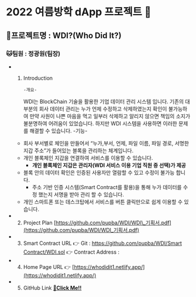 # 2022 여름방학 dApp 프로젝트 🙉

## 🐰프로젝트명 : WDI?(Who Did It?)

### 🐱팀원 : 정광원(팀장)

-   1.  Introduction

            -개요-

        WDI는 BlockChain 기술을 활용한 기업 데이터 관리 시스템 입니다. 기존의 대부분의 회사 데이터 관리는 누가 언제 수정하고 삭제하였는지 확인이 불가능하여 만약 사원이 나쁜 마음을 먹고 일부러 삭제하고 알리지 않으면 책임의 소지가 불분명하여 어려움이 있었습니다. 하지만 WDI 시스템을 사용하면 이러한 문제를 해결할 수 있습니다. -기능-

    -   회사 부서별로 체인을 만들어서 “누가,부서, 언제, 파일 이름, 파일 경로, 서명한 지갑 주소”가 들어있는 블록을 관리하는 체계입니다.
    -   개인 블록체인 지갑을 연결하여 서비스를 이용할 수 있습니다.
        -   **개인 블록체인 지갑은 관리자(WDI 서비스 이용 기업 직원 중 선택)가 제공**
    -   블록 안의 데이터 확인은 인증된 사용자만 열람할 수 있고 수정이 불가능 합니다.
        -   주소 기반 인증 시스템(Smart Contract를 활용)을 통해 누가 데이터를 수정 했는지 서명을 받아 관리 할 수 있습니다.
    -   개인 스마트폰 또는 데스크탑에서 서비스를 버튼 클릭만으로 쉽게 이용할 수 있습니다.

-   2. Project Plan
       [https://github.com/pupba/WDI/WDI\_기획서.pdf](https://github.com/pupba/WDI/WDI_기획서.pdf)
-   3. Smart Contract URL
       👉 Git : [https://github.com/pupba/WDI/Smart Contract/WDI.sol](https://github.com/pupba/WDI/Smart_Contract/WDI.sol)
       👉 Contract Address :
-   4. Home Page URL
       👉 [https://whodidit1.netlify.app/](https://whodidit1.netlify.app/)
-   5. GitHub Link
       [🙏](https://www.notion.so/8b834111c8ac4b199e6df221c84e4fb1)**[Click Me!!](https://github.com/pupba/WDI)**
